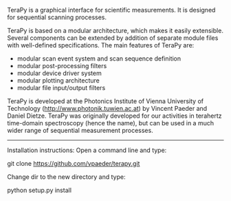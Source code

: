 TeraPy is a graphical interface for scientific measurements. It is designed for sequential scanning processes.

TeraPy is based on a modular architecture, which makes it easily extensible. Several components can be extended by addition of separate module files with well-defined specifications. The main features of TeraPy are:

- modular scan event system and scan sequence definition
- modular post-processing filters
- modular device driver system
- modular plotting architecture
- modular file input/output filters

TeraPy is developed at the Photonics Institute of Vienna University of Technology (http://www.photonik.tuwien.ac.at) by Vincent Paeder and Daniel Dietze. TeraPy was originally developed for our activities in terahertz time-domain spectroscopy (hence the name), but can be used in a much wider range of sequential measurement processes.

______________________________________________

Installation instructions:
Open a command line and type:

  git clone https://github.com/vpaeder/terapy.git

Change dir to the new directory and type:

  python setup.py install

